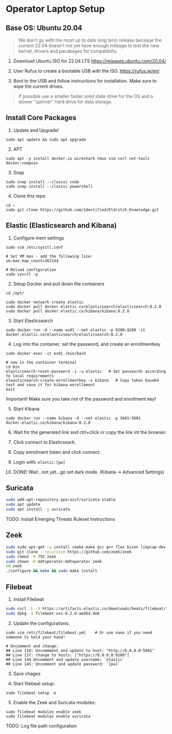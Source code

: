 # Operator Laptop Setup

## Base OS: Ubuntu 20.04

> We don't go with the most up to date long term release becasue the current 22.04 doesn't not yet have enough mileage to test the new kernel, drivers and pacakages for compatibilty.

1. Download Ubuntu ISO for 22.04 LTS
https://releases.ubuntu.com/20.04/

2. User Rufus to create a bootable USB with the ISO.
https://rufus.ie/en/

3. Boot to the USB and follow instructions for installation. Make sure to wipe the current drives.
> If possible use a smaller faster solid state drive for the OS and a slower "spinner" hard drive for data storage.

## Install Core Packages

1. Update and Upgrade!
```
sudo apt update && sudo apt upgrade
```

2. APT
```
sudo apt -y install docker.io wireshark tmux vim curl net-tools docker-compose
```

3. Snap
```
sudo snap install --classic code
sudo snap install --classic powershell
```

4. Clone this repo
```
cd ~
sudo git clone https://github.com/1dentified/Eldritch_Knowledge.git
```

## Elastic (Elasticsearch and Kibana)

1. Configure mem settings
```
sudo vim /etc/sysctl.conf

# Set VM max - add the following line:
vm.max_map_count=262144

# Reload configuration
sudo sysctl -p
```

2. Setup Docker and pull down the containers
```
cd /opt/

sudo docker network create elastic
sudo docker pull docker.elastic.co/elasticsearch/elasticsearch:8.2.0
sudo docker pull docker.elastic.co/kibana/kibana:8.2.0
```

3. Start Elasticsearch
```
sudo docker run -d --name es01 --net elastic -p 9200:9200 -it docker.elastic.co/elasticsearch/elasticsearch:8.2.0
```

4. Log into the container, set the password, and create an enrollmentkey
```
sudo docker exec -it es01 /bin/bash

# now in the container terminal
cd bin
elasticsearch-reset-password -i -u elastic   # Set passwords according to local requirements
eleasticsearch-create-enrollmentkey -s kibana   # Copy token base64 text and save it for kibana enrollement
exit
```

Important! Make sure you take not of the password and enrollment key!

5. Start Kibana
```
sudo docker run --name kibana -d --net elastic -p 5601:5601 docker.elastic.co/kibana/kibana:8.2.0
```

6. Wait for the generated link and ctrl+click or copy the link int the browser.

7. Click connect to Elasticsearh.

8. Copy enrollment token and click connect.

9. Login with: `elastic:[pw]`

10. DONE! Wait...not yet...go set dark mode. (Kibana -> Advanced Settings)


## Suricata
```bash
sudo add-apt-repository ppa:oisf/suricata-stable
sudo apt update
sudo apt install -y suricata
```

TODO: Install Emerging Threats Ruleset Instructions

## Zeek
```bash
sudo sudo apt-get -y install cmake make gcc g++ flex bison libpcap-dev libssl-dev python3 python3-dev swig zlib1g-dev
sudo git clone --recursive https://github.com/zeek/zeek
sudo chmod -R 755 zeek
sudo chown -R mdtoperator:mdtoperator zeek
cd zeek
./configure && make && sudo make install
```

## Filebeat
1. Install Filebeat
```bash
sudo curl -L -O https://artifacts.elastic.co/downloads/beats/filebeat/filebeat-8.2.0-amd64.deb
sudo dpkg -i filebeat-oss-8.2.0-amd64.deb
```

2. Update the configurations:
```
sudo vim /etc/filebeat/filebeat.yml    # Or use nano if you need someone to hold your hand!

# Uncomment and change:
## Line 110: Uncommment and update to host: "http://0.0.0.0:5601"
## Line 137: change to hosts: ["https://0.0.0.0:9200"]
## Line 144 Uncomment and update username: `elastic`
## Line 145: Uncomment and update password: `[pw]`
```

3. Save chages
  
4. Start filebeat setup:
```
sudo filebeat setup -e
```

5. Enable the Zeek and Suricata modules:
```
sudo filebeat modules enable zeek 
sudo filebeat modules enable suricata
```

TODO: Log file path configuration

